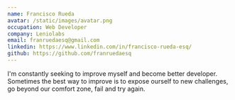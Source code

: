 ```yaml
---
name: Francisco Rueda
avatar: /static/images/avatar.png
occupation: Web Developer
company: Leniolabs
email: franruedaesq@gmail.com
linkedin: https://www.linkedin.com/in/francisco-rueda-esq/
github: https://github.com/franruedaesq
---
```


I'm constantly seeking to improve myself and become better developer. Sometimes the best way to improve is to expose ourself to new challenges, go beyond our comfort zone, fail and try again.
